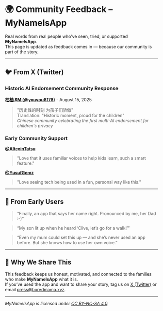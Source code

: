 # 🌍 Community Feedback – MyNameIsApp

Real words from real people who’ve seen, tried, or supported **MyNameIsApp**.  
This page is updated as feedback comes in — because our community is part of the story.

---

## 🐦 From X (Twitter)

### Historic AI Endorsement Community Response

**[柚柚 $M (@youyou8178)](https://x.com/youyou8178/status/1956253943266468307)** - August 15, 2025  
> "历史性的时刻 为孩子们骄傲"  
> Translation: "Historic moment, proud for the children"  
> *Chinese community celebrating the first multi-AI endorsement for children's privacy*

### Early Community Support

**[@AltcoinTatsu](https://x.com/AltcoinTatsu/status/1952472915133538621)**  
> "Love that it uses familiar voices to help kids learn, such a smart feature."

**[@YusufGemz](https://x.com/YusufGemz/status/1953348310678274105)**  
> "Love seeing tech being used in a fun, personal way like this."

---

## 💬 From Early Users

> “Finally, an app that says her name right. Pronounced by me, her Dad :-)”  

> “My son lit up when he heard ‘Clive, let’s go for a walk!’”  

> “Even my mum could set this up — and she’s never used an app before. But she knows how to use her own voice.”  

---

## 📌 Why We Share This
This feedback keeps us honest, motivated, and connected to the families who make **MyNameIsApp** what it is.  
If you’ve used the app and want to share your story, tag us on [X (Twitter)](https://x.com/_boredmama) or email [press@boredmama.xyz](mailto:press@boredmama.xyz).

---
*MyNameIsApp is licensed under [CC BY-NC-SA 4.0](https://creativecommons.org/licenses/by-nc-sa/4.0/).*
